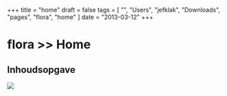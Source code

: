 +++
title = "home"
draft = false
tags = [
    "",
    "Users",
    "jefklak",
    "Downloads",
    "pages",
    "flora",
    "home"
]
date = "2013-03-12"
+++
# flora >> Home 

## Inhoudsopgave 

<img style='' src='/img/indexmenu>.|js navbar nocookie'>
